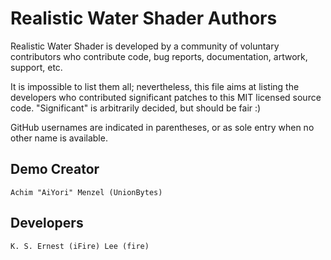 # Realistic Water Shader Authors

Realistic Water Shader is developed by a community of voluntary contributors who
contribute code, bug reports, documentation, artwork, support, etc.

It is impossible to list them all; nevertheless, this file aims at listing
the developers who contributed significant patches to this MIT licensed
source code. "Significant" is arbitrarily decided, but should be fair :)

GitHub usernames are indicated in parentheses, or as sole entry when no other
name is available.

## Demo Creator

    Achim "AiYori" Menzel (UnionBytes)

## Developers

    K. S. Ernest (iFire) Lee (fire)
